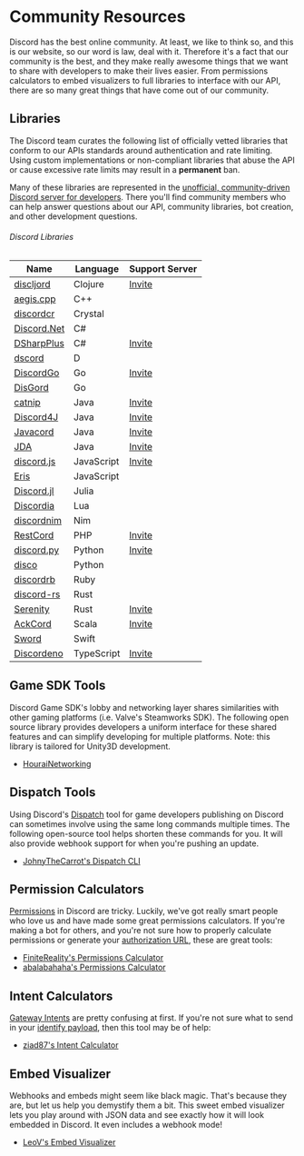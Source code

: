 # Community Resources

Discord has the best online community. At least, we like to think so, and this is our website, so our word is law, deal with it. Therefore it's a fact that our community is the best, and they make really awesome things that we want to share with developers to make their lives easier. From permissions calculators to embed visualizers to full libraries to interface with our API, there are so many great things that have come out of our community.

## Libraries

The Discord team curates the following list of officially vetted libraries that conform to our APIs standards around authentication and rate limiting. Using custom implementations or non-compliant libraries that abuse the API or cause excessive rate limits may result in a **permanent** ban.

Many of these libraries are represented in the [unofficial, community-driven Discord server for developers](https://discord.gg/discord-api). There you'll find community members who can help answer questions about our API, community libraries, bot creation, and other development questions.

###### Discord Libraries

| Name                                                         | Language   | Support Server                                |
| ------------------------------------------------------------ | ---------- | --------------------------------------------- | 
| [discljord](https://github.com/igjoshua/discljord)           | Clojure    | [Invite](https://discord.gg/284PgKZ)          |
| [aegis.cpp](https://github.com/zeroxs/aegis.cpp)             | C++        |                                               |
| [discordcr](https://github.com/discordcr/discordcr)          | Crystal    |                                               |
| [Discord.Net](https://github.com/RogueException/Discord.Net) | C#         |                                               |
| [DSharpPlus](https://github.com/DSharpPlus/DSharpPlus)       | C#         | [Invite](https://discord.gg/KeAS3pU)          |
| [dscord](https://github.com/b1naryth1ef/dscord)              | D          |                                               |
| [DiscordGo](https://github.com/bwmarrin/discordgo)           | Go         | [Invite](https://discord.gg/0f1SbxBZjYq9jLBk) |
| [DisGord](https://github.com/andersfylling/disgord)          | Go         |                                               |
| [catnip](https://github.com/mewna/catnip)                    | Java       | [Invite](https://discord.gg/yeF2HpP)          |
| [Discord4J](https://discord4j.com/)                          | Java       | [Invite](https://discord.gg/NxGAeCY)          |
| [Javacord](https://github.com/Javacord/Javacord)             | Java       | [Invite](https://discord.gg/0qJ2jjyneLEgG7y3) |
| [JDA](https://github.com/DV8FromTheWorld/JDA)                | Java       | [Invite](https://discord.gg/0hMr4ce0tIk3pSjp) |
| [discord.js](https://github.com/discordjs/discord.js)        | JavaScript | [Invite](https://discord.gg/bRCvFy9)          |
| [Eris](https://github.com/abalabahaha/eris)                  | JavaScript |                                               |
| [Discord.jl](https://github.com/Xh4H/Discord.jl)             | Julia      |                                               |
| [Discordia](https://github.com/SinisterRectus/Discordia)     | Lua        |                                               |
| [discordnim](https://github.com/Krognol/discordnim)          | Nim        |                                               |
| [RestCord](https://www.restcord.com/)                        | PHP        | [Invite](https://discord.gg/0duG4FF1ElFGUFVq) |
| [discord.py](https://github.com/Rapptz/discord.py)           | Python     | [Invite](https://discord.gg/dpy)              |
| [disco](https://github.com/b1naryth1ef/disco)                | Python     |                                               |
| [discordrb](https://github.com/discordrb/discordrb)          | Ruby       |                                               |
| [discord-rs](https://github.com/SpaceManiac/discord-rs)      | Rust       |                                               |
| [Serenity](https://github.com/serenity-rs/serenity)          | Rust       | [Invite](https://discord.gg/9X7vCus)          |
| [AckCord](https://github.com/Katrix/AckCord)                 | Scala      | [Invite](https://discord.gg/5UH627u)          |
| [Sword](https://github.com/Azoy/Sword)                       | Swift      |                                               |
| [Discordeno](https://github.com/Skillz4Killz/Discordeno)     | TypeScript | [Invite](https://discord.gg/J4NqJ72)          |


## Game SDK Tools

Discord Game SDK's lobby and networking layer shares similarities with other gaming platforms (i.e. Valve's Steamworks SDK). The following open source library provides developers a uniform interface for these shared features and can simplify developing for multiple platforms. Note: this library is tailored for Unity3D development.

- [HouraiNetworking](https://github.com/HouraiTeahouse/HouraiNetworking)

## Dispatch Tools

Using Discord's [Dispatch](#DOCS_DISPATCH_DISPATCH_AND_YOU) tool for game developers publishing on Discord can sometimes involve using the same long commands multiple times. The following open-source tool helps shorten these commands for you. It will also provide webhook support for when you're pushing an update.

- [JohnyTheCarrot's Dispatch CLI](https://github.com/JohnyTheCarrot/droops-dispatch)

## Permission Calculators

[Permissions](#DOCS_TOPICS_PERMISSIONS/permissions) in Discord are tricky. Luckily, we've got really smart people who love us and have made some great permissions calculators. If you're making a bot for others, and you're not sure how to properly calculate permissions or generate your [authorization URL](#DOCS_TOPICS_OAUTH2/bot-authorization-flow), these are great tools:

- [FiniteReality's Permissions Calculator](https://finitereality.github.io/permissions-calculator/?v=0)
- [abalabahaha's Permissions Calculator](https://discordapi.com/permissions.html#0)

## Intent Calculators

[Gateway Intents](#DOCS_TOPICS_GATEWAY/gateway-intents) are pretty confusing at first. If you're not sure what to send in your [identify payload](#DOCS_TOPICS_GATEWAY/identify), then this tool may be of help:

- [ziad87's Intent Calculator](https://ziad87.net/intents/)

## Embed Visualizer

Webhooks and embeds might seem like black magic. That's because they are, but let us help you demystify them a bit. This sweet embed visualizer lets you play around with JSON data and see exactly how it will look embedded in Discord. It even includes a webhook mode!

- [LeoV's Embed Visualizer](https://leovoel.github.io/embed-visualizer/)

